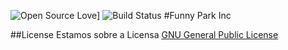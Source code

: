![Open Source Love](https://badges.frapsoft.com/os/v2/open-source-150x25.png?v=103)]
![Build Status](https://travis-ci.org/HigorAlves/Funny_Park_inc.svg?branch=master)
#Funny Park Inc

##License
 Estamos sobre a Licensa [GNU General Public License](https://www.gnu.org/licenses/gpl-3.0.html)
